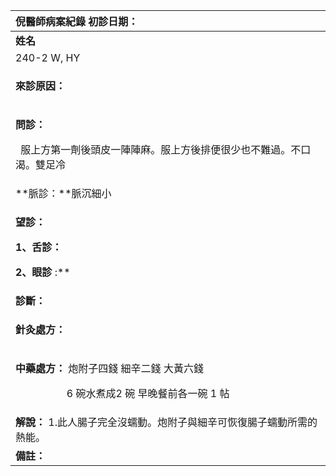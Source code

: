 ﻿|**倪醫師病案紀錄**     初診日期：|
| :- |
|**姓名**|**性別：**|**年齡及體型**|**來診日期：**|
|240-2 W, HY|女|五十多歲，身材普通|2008/05/27|
|<p>**來診原因：**</p><p></p>|
|<p>**問診：** </p><p>` `服上方第一劑後頭皮一陣陣麻。服上方後排便很少也不難過。不口渴。雙足冷</p>|
|**脈診：**脈沉細小|
|<p>**望診：**</p><p>**1、舌診：**</p><p>**2、眼診** :** </p>|
|**診斷：** |
|<p>**針灸處方：** </p><p></p>|
|<p>**中藥處方：** 炮附子四錢   細辛二錢   大黃六錢</p><p>`          `6 碗水煮成2 碗  早晚餐前各一碗   1 帖</p>|
|**解說：** 1.此人腸子完全沒蠕動。炮附子與細辛可恢復腸子蠕動所需的熱能。|
|**備註：**|

